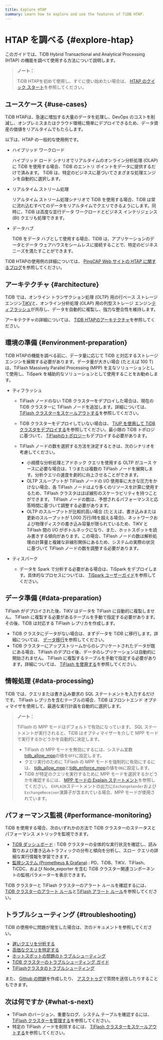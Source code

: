 ```yaml
---
title: Explore HTAP
summary: Learn how to explore and use the features of TiDB HTAP.
---
```


# HTAP を調べる {#explore-htap}

このガイドでは、TiDB Hybrid Transactional and Analytical Processing (HTAP) の機能を調べて使用する方法について説明します。

> **ノート：**
>
> TiDB HTAPを初めて使用し、すぐに使い始めたい場合は、 [HTAP のクイック スタート](/quick-start-with-htap.md)を参照してください。

## ユースケース {#use-cases}

TiDB HTAPは、急速に増加する大量のデータを処理し、DevOps のコストを削減し、オンプレミスまたはクラウド環境に簡単にデプロイできるため、データ資産の価値をリアルタイムでもたらします。

以下は、HTAP の一般的な使用例です。

-   ハイブリッド ワークロード

    ハイブリッド ロード シナリオでリアルタイムのオンライン分析処理 (OLAP) に TiDB を使用する場合、TiDB のエントリ ポイントをデータに提供するだけで済みます。 TiDB は、特定のビジネスに基づいてさまざまな処理エンジンを自動的に選択します。

-   リアルタイム ストリーム処理

    リアルタイム ストリーム処理シナリオで TiDB を使用する場合、TiDB は常に流れ込むすべてのデータをリアルタイムでクエリできるようにします。同時に、TiDB は高度な並行データ ワークロードとビジネス インテリジェンス (BI) クエリも処理できます。

-   データハブ

    TiDB をデータ ハブとして使用する場合、TiDB は、アプリケーションのデータとデータ ウェアハウスをシームレスに接続することで、特定のビジネス ニーズを満たすことができます。

TiDB HTAPの使用例の詳細については、 [PingCAP Web サイトの HTAP に関するブログ](https://en.pingcap.com/blog/?tag=htap)を参照してください。

## アーキテクチャ {#architecture}

TiDB では、オンライン トランザクション処理 (OLTP) 用の行ベース ストレージ エンジン[TiKV](/tikv-overview.md)と、オンライン分析処理 (OLAP) 用の列型ストレージ エンジン[ティフラッシュ](/tiflash/tiflash-overview.md)が共存し、データを自動的に複製し、強力な整合性を維持します。

アーキテクチャの詳細については、 [TiDB HTAPのアーキテクチャ](/tiflash/tiflash-overview.md#architecture)を参照してください。

## 環境の準備 {#environment-preparation}

TiDB HTAPの機能を調べる前に、データ量に応じて TiDB と対応するストレージ エンジンを展開する必要があります。データ量が大きい場合 (たとえば 100 T) は、TiFlash Massively Parallel Processing (MPP) を主なソリューションとして使用し、TiSpark を補助的なソリューションとして使用することをお勧めします。

-   ティフラッシュ

    -   TiFlash ノードのない TiDB クラスターをデプロイした場合は、現在の TiDB クラスターに TiFlash ノードを追加します。詳細については、 [TiFlash クラスターをスケールアウトする](/scale-tidb-using-tiup.md#scale-out-a-tiflash-cluster)を参照してください。
    -   TiDB クラスターをデプロイしていない場合は、 [TiUP を使用して TiDBクラスタをデプロイする](/production-deployment-using-tiup.md)を参照してください。最小限の TiDB トポロジに基づいて、 [TiFlashのトポロジー](/tiflash-deployment-topology.md)もデプロイする必要があります。
    -   TiFlash ノードの数を選択する方法を決定するときは、次のシナリオを考慮してください。

        -   小規模な分析処理とアドホック クエリを使用する OLTP がユース ケースに必要な場合は、1 つまたは複数の TiFlash ノードを展開します。分析クエリの速度を劇的に向上させることができます。
        -   OLTP スループットが TiFlash ノードの I/O 使用率に大きな圧力をかけない場合、各 TiFlash ノードはより多くのリソースを計算に使用するため、TiFlash クラスタはほぼ線形のスケーラビリティを持つことができます。 TiFlash ノードの数は、予想されるパフォーマンスと応答時間に基づいて調整する必要があります。
        -   OLTP のスループットが比較的高い場合 (たとえば、書き込みまたは更新のスループットが 1,000 万行/時を超える場合)、ネットワークおよび物理ディスクの書き込み容量が限られているため、TiKV と TiFlash 間の I/O がボトルネックになり、また、ホットスポットを読み書きする傾向があります。この場合、TiFlash ノードの数は解析処理の計算量と複雑な非線形関係にあるため、システムの実際の状況に基づいて TiFlash ノードの数を調整する必要があります。

-   ティスパーク

    -   データを Spark で分析する必要がある場合は、TiSpark をデプロイします。具体的なプロセスについては、 [TiSpark ユーザーガイド](/tispark-overview.md)を参照してください。

<!--    - Real-time stream processing
  - If you want to build an efficient and easy-to-use real-time data warehouse with TiDB and Flink, you are welcome to participate in Apache Flink x TiDB meetups.-->

## データ準備 {#data-preparation}

TiFlash がデプロイされた後、TiKV はデータを TiFlash に自動的に複製しません。 TiFlash に複製する必要があるテーブルを手動で指定する必要があります。その後、TiDB は対応する TiFlash レプリカを作成します。

-   TiDB クラスタにデータがない場合は、まずデータを TiDB に移行します。詳細については、 [データ移行](/migration-overview.md)を参照してください。
-   TiDB クラスターにアップストリームからのレプリケートされたデータが既にある場合、TiFlash のデプロイ後、データのレプリケーションは自動的に開始されません。 TiFlash に複製するテーブルを手動で指定する必要があります。詳細については、 [TiFlash を使用する](/tiflash/tiflash-overview.md#use-tiflash)を参照してください。

## 情報処理 {#data-processing}

TiDB では、クエリまたは書き込み要求の SQL ステートメントを入力するだけです。 TiFlash レプリカを含むテーブルの場合、TiDB はフロントエンド オプティマイザを使用して、最適な実行計画を自動的に選択します。

> **ノート：**
>
> TiFlash の MPP モードはデフォルトで有効になっています。 SQL ステートメントが実行されると、TiDB はオプティマイザーを介して MPP モードで実行するかどうかを自動的に決定します。
>
> -   TiFlash の MPP モードを無効にするには、システム変数[tidb_allow_mpp](/system-variables.md#tidb_allow_mpp-new-in-v50)の値を`OFF`に設定します。
> -   クエリ実行のために TiFlash の MPP モードを強制的に有効にするには、 [tidb_allow_mpp](/system-variables.md#tidb_allow_mpp-new-in-v50)と[tidb_enforce_mpp](/system-variables.md#tidb_enforce_mpp-new-in-v51)の値を`ON`に設定します。
> -   TiDB が特定のクエリを実行するために MPP モードを選択するかどうかを確認するには、 [MPP モードの Explain ステートメント](/explain-mpp.md#explain-statements-in-the-mpp-mode)を参照してください。 `EXPLAIN`ステートメントの出力に`ExchangeSender`および`ExchangeReceiver`演算子が含まれている場合、MPP モードが使用されています。

## パフォーマンス監視 {#performance-monitoring}

TiDB を使用する場合、次のいずれかの方法で TiDB クラスターのステータスとパフォーマンス メトリックを監視できます。

-   [TiDB ダッシュボード](/dashboard/dashboard-intro.md) : TiDB クラスターの全体的な実行状況を確認し、読み取りおよび書き込みトラフィックの分布と傾向を分析し、スロー クエリの詳細な実行情報を学習できます。
-   [監視システム (Prometheus &amp; Grafana)](/grafana-overview-dashboard.md) : PD、TiDB、TiKV、TiFlash、TiCDC、および Node_exporter を含む TiDB クラスター関連コンポーネントの監視パラメーターを表示できます。

TiDB クラスターと TiFlash クラスターのアラート ルールを確認するには、 [TiDB クラスターのアラート ルール](/alert-rules.md)と[TiFlash アラート ルール](/tiflash/tiflash-alert-rules.md)を参照してください。

## トラブルシューティング {#troubleshooting}

TiDB の使用中に問題が発生した場合は、次のドキュメントを参照してください。

-   [遅いクエリを分析する](/analyze-slow-queries.md)
-   [高価なクエリを特定する](/identify-expensive-queries.md)
-   [ホットスポットの問題のトラブルシューティング](/troubleshoot-hot-spot-issues.md)
-   [TiDB クラスターのトラブルシューティング ガイド](/troubleshoot-tidb-cluster.md)
-   [TiFlashクラスタのトラブルシューティング](/tiflash/troubleshoot-tiflash.md)

また、 [Github の問題](https://github.com/pingcap/tiflash/issues)を作成したり、 [アスクトゥグ](https://asktug.com/)で質問を送信したりすることもできます。

## 次は何ですか {#what-s-next}

-   TiFlash のバージョン、重要なログ、システム テーブルを確認するには、 [TiFlash クラスターを管理する](/tiflash/maintain-tiflash.md)を参照してください。
-   特定の TiFlash ノードを削除するには、 [TiFlash クラスターをスケールアウトする](/scale-tidb-using-tiup.md#scale-out-a-tiflash-cluster)を参照してください。
